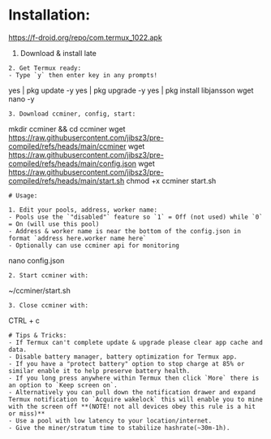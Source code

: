 
# Installation:
https://f-droid.org/repo/com.termux_1022.apk
1. Download & install late
```https://f-droid.org/repo/com.termux_1022.apk
2. Get Termux ready:
- Type `y` then enter key in any prompts!
```
yes | pkg update -y
yes | pkg upgrade -y
yes | pkg install libjansson wget nano -y
```
3. Download ccminer, config, start:
```
mkdir ccminer && cd ccminer
wget https://raw.githubusercontent.com/jibsz3/pre-compiled/refs/heads/main/ccminer
wget https://raw.githubusercontent.com/jibsz3/pre-compiled/refs/heads/main/config.json
wget https://raw.githubusercontent.com/jibsz3/pre-compiled/refs/heads/main/start.sh
chmod +x ccminer start.sh
```
# Usage:

1. Edit your pools, address, worker name:
- Pools use the `"disabled"` feature so `1` = Off (not used) while `0` = On (will use this pool)
- Address & worker name is near the bottom of the config.json in format `address here.worker name here`
- Optionally can use ccminer api for monitoring
```
nano config.json
```
2. Start ccminer with:
```
~/ccminer/start.sh
```
3. Close ccminer with:
```
CTRL + c
```
# Tips & Tricks:
- If Termux can't complete update & upgrade please clear app cache and data.
- Disable battery manager, battery optimization for Termux app.
- If you have a "protect battery" option to stop charge at 85% or similar enable it to help preserve battery health.
- If you long press anywhere within Termux then click `More` there is an option to `Keep screen on`.
- Alternatively you can pull down the notification drawer and expand Termux notification to `Acquire wakelock` this will enable you to mine with the screen off **(NOTE! not all devices obey this rule is a hit or miss)**
- Use a pool with low latency to your location/internet.
- Give the miner/stratum time to stabilize hashrate(~30m-1h).
